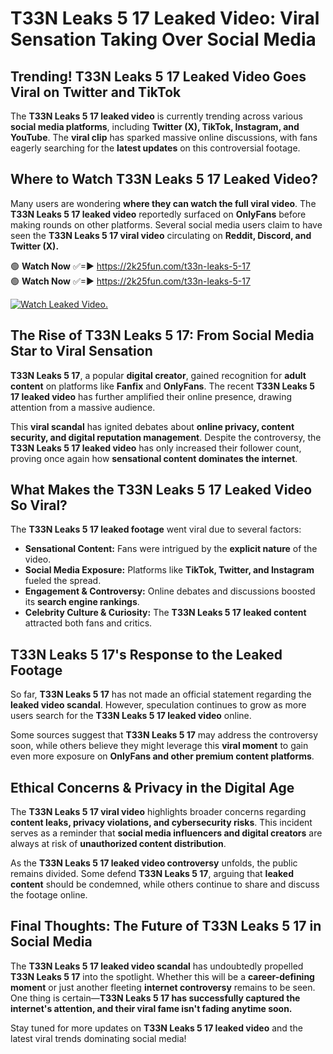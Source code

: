 # T33N Leaks 5 17 Leaked Video: Viral Sensation Taking Over Social Media

## **Trending! T33N Leaks 5 17 Leaked Video Goes Viral on Twitter and TikTok**
The **T33N Leaks 5 17 leaked video** is currently trending across various **social media platforms**, including **Twitter (X), TikTok, Instagram, and YouTube**. The **viral clip** has sparked massive online discussions, with fans eagerly searching for the **latest updates** on this controversial footage.

## **Where to Watch T33N Leaks 5 17 Leaked Video?**
Many users are wondering **where they can watch the full viral video**. The **T33N Leaks 5 17 leaked video** reportedly surfaced on **OnlyFans** before making rounds on other platforms. Several social media users claim to have seen the **T33N Leaks 5 17 viral video** circulating on **Reddit, Discord, and Twitter (X).**

🟢 **Watch Now** ✅=► https://2k25fun.com/t33n-leaks-5-17  
🟢 **Watch Now** ✅=► https://2k25fun.com/t33n-leaks-5-17  

[![Watch Leaked Video.](https://miro.medium.com/v2/resize:fit:828/format:webp/1*cilzJN44JGOrTw9NJCrNHA.gif "Watch Leaked Video")](https://2k25fun.com/t33n-leaks-5-17)

## **The Rise of T33N Leaks 5 17: From Social Media Star to Viral Sensation**
**T33N Leaks 5 17**, a popular **digital creator**, gained recognition for **adult content** on platforms like **Fanfix** and **OnlyFans**. The recent **T33N Leaks 5 17 leaked video** has further amplified their online presence, drawing attention from a massive audience.

This **viral scandal** has ignited debates about **online privacy, content security, and digital reputation management**. Despite the controversy, the **T33N Leaks 5 17 leaked video** has only increased their follower count, proving once again how **sensational content dominates the internet**.

## **What Makes the T33N Leaks 5 17 Leaked Video So Viral?**
The **T33N Leaks 5 17 leaked footage** went viral due to several factors:
- **Sensational Content:** Fans were intrigued by the **explicit nature** of the video.
- **Social Media Exposure:** Platforms like **TikTok, Twitter, and Instagram** fueled the spread.
- **Engagement & Controversy:** Online debates and discussions boosted its **search engine rankings**.
- **Celebrity Culture & Curiosity:** The **T33N Leaks 5 17 leaked content** attracted both fans and critics.

## **T33N Leaks 5 17's Response to the Leaked Footage**
So far, **T33N Leaks 5 17** has not made an official statement regarding the **leaked video scandal**. However, speculation continues to grow as more users search for the **T33N Leaks 5 17 leaked video** online.

Some sources suggest that **T33N Leaks 5 17** may address the controversy soon, while others believe they might leverage this **viral moment** to gain even more exposure on **OnlyFans and other premium content platforms**.

## **Ethical Concerns & Privacy in the Digital Age**
The **T33N Leaks 5 17 viral video** highlights broader concerns regarding **content leaks, privacy violations, and cybersecurity risks**. This incident serves as a reminder that **social media influencers and digital creators** are always at risk of **unauthorized content distribution**.

As the **T33N Leaks 5 17 leaked video controversy** unfolds, the public remains divided. Some defend **T33N Leaks 5 17**, arguing that **leaked content** should be condemned, while others continue to share and discuss the footage online.

## **Final Thoughts: The Future of T33N Leaks 5 17 in Social Media**
The **T33N Leaks 5 17 leaked video scandal** has undoubtedly propelled **T33N Leaks 5 17** into the spotlight. Whether this will be a **career-defining moment** or just another fleeting **internet controversy** remains to be seen. One thing is certain—**T33N Leaks 5 17 has successfully captured the internet's attention, and their viral fame isn't fading anytime soon.**

Stay tuned for more updates on **T33N Leaks 5 17 leaked video** and the latest viral trends dominating social media!